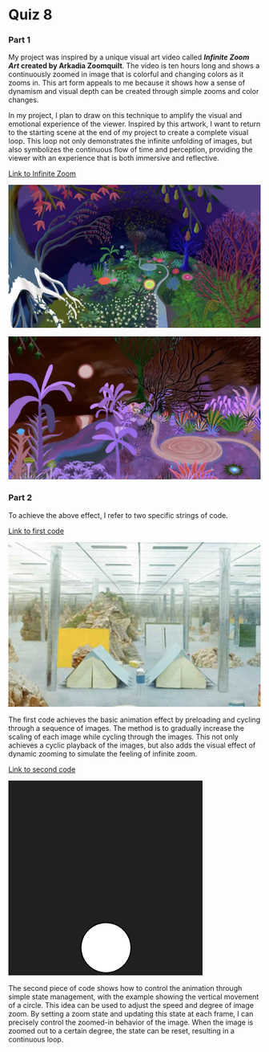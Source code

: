# Quiz 8

### Part 1

My project was inspired by a unique visual art video called ***Infinite Zoom Art* created by Arkadia Zoomquilt**. The video is ten hours long and shows a continuously zoomed in image that is colorful and changing colors as it zooms in. This art form appeals to me because it shows how a sense of dynamism and visual depth can be created through simple zooms and color changes.

In my project, I plan to draw on this technique to amplify the visual and emotional experience of the viewer. Inspired by this artwork, I want to return to the starting scene at the end of my project to create a complete visual loop. This loop not only demonstrates the infinite unfolding of images, but also symbolizes the continuous flow of time and perception, providing the viewer with an experience that is both immersive and reflective.

[Link to Infinite Zoom](https://www.youtube.com/watch?v=zowLNSKyfI0)
 
![Image 1 of the artwork](readmeImages/IMG1.jpg)

![Image 2 of the artwork](readmeImages/IMG2.jpg)

### Part 2

To achieve the above effect, I refer to two specific strings of code. 

[Link to first code](https://editor.p5js.org/stevengerats/sketches/aWoCFoHKo)

![Image 3](readmeImages/IMG3.png)

The first code achieves the basic animation effect by preloading and cycling through a sequence of images. The method is to gradually increase the scaling of each image while cycling through the images. This not only achieves a cyclic playback of the images, but also adds the visual effect of dynamic zooming to simulate the feeling of infinite zoom. 

[Link to second code](https://happycoding.io/tutorials/p5js/animation#the-draw-loop)

![Image 4](readmeImages/IMG4.png)

The second piece of code shows how to control the animation through simple state management, with the example showing the vertical movement of a circle. This idea can be used to adjust the speed and degree of image zoom. By setting a zoom state and updating this state at each frame, I can precisely control the zoomed-in behavior of the image. When the image is zoomed out to a certain degree, the state can be reset, resulting in a continuous loop.